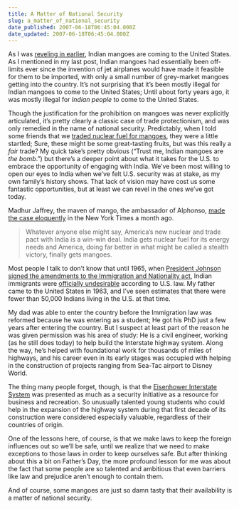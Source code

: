 ```yaml
---
title: A Matter of National Security
slug: a_matter_of_national_security
date_published: 2007-06-18T06:45:04.000Z
date_updated: 2007-06-18T06:45:04.000Z
---
```


As I was [reveling in earlier](http://www.dashes.com/anil/2007/06/indian-mango-alert-level-orangishgreen.html), Indian mangoes are coming to the United States. As I mentioned in my last post, Indian mangoes had essentially been off-limits ever since the invention of jet airplanes would have made it feasible for them to be imported, with only a small number of grey-market mangoes getting into the country. It’s not surprising that it’s been mostly illegal for Indian mangoes to come to the United States; Until about forty years ago, it was mostly illegal for *Indian people* to come to the United States.

Though the justification for the prohibition on mangoes was never explicitly articulated, it’s pretty clearly a classic case of trade protectionism, and was only remedied in the name of national security. Predictably, when I told some friends that we [traded nuclear fuel for mangoes](http://www.uschamber.com/press/actualities/2007/070423_indian_mango.htm), they were a little startled; Sure, these might be some great-tasting fruits, but was this really a *fair* trade? My quick take’s pretty obvious (“Trust me, Indian mangoes are *the bomb*.”) but there’s a deeper point about what it takes for the U.S. to embrace the opportunity of engaging with India. We’ve been most willing to open our eyes to India when we’ve felt U.S. security was at stake, as my own family’s history shows. That lack of vision may have cost us some fantastic opportunities, but at least we can revel in the ones we’ve got today.

Madhur Jaffrey, the maven of mango, the ambassador of Alphonso, [made the case eloquently](http://www.nytimes.com/2006/03/12/opinion/12jaffrey.html?ex=1299819600&amp;en=bb8f1be9b279a5a3&amp;ei=5090&amp;partner=rssuserland&amp;emc=rss) in the New York Times a month ago.

> Whatever anyone else might say, America’s new nuclear and trade pact with India is a win-win deal. India gets nuclear fuel for its energy needs and America, doing far better in what might be called a stealth victory, finally gets mangoes.

Most people I talk to don’t know that until 1965, when [President Johnson signed the amendments to the Immigration and Nationality act](http://en.wikipedia.org/wiki/Immigration_and_Nationality_Act_of_1965), Indian immigrants were [officially undesirable](http://en.wikipedia.org/wiki/Immigration_Act_of_1924) according to U.S. law. My father came to the United States in 1963, and I’ve seen estimates that there were fewer than 50,000 Indians living in the U.S. at that time.

My dad was able to enter the country before the Immigration law was reformed because he was entering as a student; He got his PhD just a few years after entering the country. But I suspect at least part of the reason he was given permission was his area of study: He is a civil engineer, working (as he still does today) to help build the Interstate highway system. Along the way, he’s helped with foundational work for thousands of miles of highways, and his career even in its early stages was occupied with helping in the construction of projects ranging from Sea-Tac airport to Disney World.

The thing many people forget, though, is that the [Eisenhower Interstate System](http://en.wikipedia.org/wiki/Interstate_Highway_System) was presented as much as a security initiative as a resource for business and recreation. So unusually talented young students who could help in the expansion of the highway system during that first decade of its construction were considered especially valuable, regardless of their countries of origin.

One of the lessons here, of course, is that we make laws to keep the foreign influences out so we’ll be safe, until we realize that we need to make exceptions to those laws in order to keep ourselves safe. But after thinking about this a bit on Father’s Day, the more profound lesson for me was about the fact that some people are so talented and ambitious that even barriers like law and prejudice aren’t enough to contain them.

And of course, some mangoes are just so damn tasty that their availability is a matter of national security.
